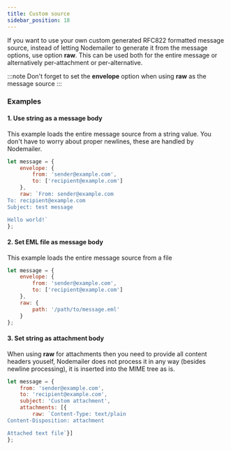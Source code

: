 ```yaml
---
title: Custom source
sidebar_position: 18
---
```


If you want to use your own custom generated RFC822 formatted message source, instead of letting Nodemailer to generate it from the message options, use option **raw**. This can be used both for the entire message or alternatively per-attachment or per-alternative.

:::note
Don't forget to set the **envelope** option when using **raw** as the message source
:::

### Examples

#### 1\. Use string as a message body

This example loads the entire message source from a string value. You don't have to worry about proper newlines, these are handled by Nodemailer.

```javascript
let message = {
    envelope: {
        from: 'sender@example.com',
        to: ['recipient@example.com']
    },
    raw: `From: sender@example.com
To: recipient@example.com
Subject: test message

Hello world!`
};
```

#### 2\. Set EML file as message body

This example loads the entire message source from a file

```javascript
let message = {
    envelope: {
        from: 'sender@example.com',
        to: ['recipient@example.com']
    },
    raw: {
        path: '/path/to/message.eml'
    }
};
```

#### 3\. Set string as attachment body

When using **raw** for attachments then you need to provide all content headers youself, Nodemailer does not process it in any way (besides newline processing), it is inserted into the MIME tree as is.

```javascript
let message = {
    from: 'sender@example.com',
    to: 'recipient@example.com',
    subject: 'Custom attachment',
    attachments: [{
        raw: `Content-Type: text/plain
Content-Disposition: attachment

Attached text file`}]
};
```
